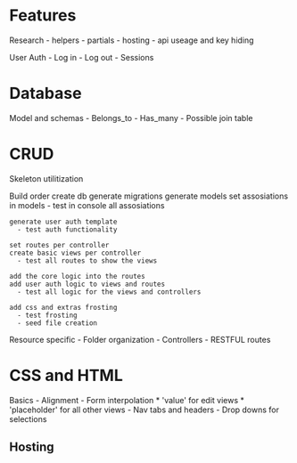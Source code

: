 # Features

  Research
    - helpers
    - partials
    - hosting
    - api useage and key hiding

  User Auth
    - Log in
    - Log out
    - Sessions

# Database

  Model and schemas
    - Belongs_to
    - Has_many
    - Possible join table

# CRUD

  Skeleton utilitization

  Build order
    create db
    generate migrations
    generate models
    set assosiations in models
      - test in console all assosiations

    generate user auth template
      - test auth functionality

    set routes per controller
    create basic views per controller
      - test all routes to show the views

    add the core logic into the routes
    add user auth logic to views and routes
      - test all logic for the views and controllers

    add css and extras frosting
      - test frosting
      - seed file creation

  Resource specific
    - Folder organization
    - Controllers
    - RESTFUL routes

# CSS and HTML

  Basics
    - Alignment
    - Form interpolation
      * 'value' for edit views
      * 'placeholder' for all other views
    - Nav tabs and headers
    - Drop downs for selections

## Hosting


